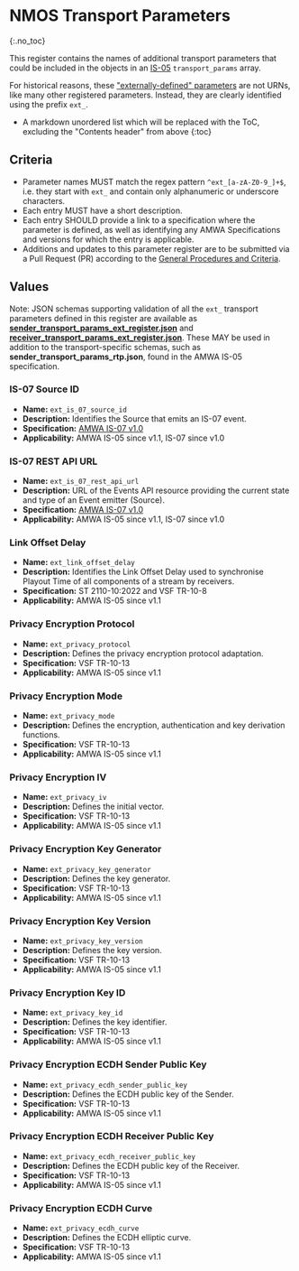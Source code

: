 # NMOS Transport Parameters
{:.no_toc}

This register contains the names of additional transport parameters that could be included in the objects in an [IS-05](https://specs.amwa.tv/is-05) `transport_params` array.

For historical reasons, these ["externally-defined" parameters](https://specs.amwa.tv/is-05/v1.1.1/docs/4.0._Behaviour.html#externally-defined-parameters) are not URNs, like many other registered parameters.
Instead, they are clearly identified using the prefix `ext_`.

- A markdown unordered list which will be replaced with the ToC, excluding the "Contents header" from above
{:toc}

## Criteria

- Parameter names MUST match the regex pattern `^ext_[a-zA-Z0-9_]+$`, i.e. they start with `ext_` and contain only alphanumeric or underscore characters.
- Each entry MUST have a short description.
- Each entry SHOULD provide a link to a specification where the parameter is defined, as well as identifying any AMWA Specifications and versions for which the entry is applicable.
- Additions and updates to this parameter register are to be submitted via a Pull Request (PR) according to the [General Procedures and Criteria](../common/).

## Values

Note: JSON schemas supporting validation of all the `ext_` transport parameters defined in this register are available as **[sender_transport_params_ext_register.json](sender_transport_params_ext_register.json)**
and **[receiver_transport_params_ext_register.json](receiver_transport_params_ext_register.json)**.
These MAY be used in addition to the transport-specific schemas, such as **sender_transport_params_rtp.json**, found in the AMWA IS-05 specification.

### IS-07 Source ID
- **Name:** `ext_is_07_source_id`
- **Description:** Identifies the Source that emits an IS-07 event.
- **Specification:** [AMWA IS-07 v1.0](https://specs.amwa.tv/is-07/v1.0)
- **Applicability:** AMWA IS-05 since v1.1, IS-07 since v1.0

### IS-07 REST API URL
- **Name:** `ext_is_07_rest_api_url`
- **Description:** URL of the Events API resource providing the current state and type of an Event emitter (Source).
- **Specification:** [AMWA IS-07 v1.0](https://specs.amwa.tv/is-07/v1.0)
- **Applicability:** AMWA IS-05 since v1.1, IS-07 since v1.0

### Link Offset Delay
- **Name:** `ext_link_offset_delay`
- **Description:** Identifies the Link Offset Delay used to synchronise Playout Time of all components of a stream by receivers.
- **Specification:** ST 2110-10:2022 and VSF TR-10-8
- **Applicability:** AMWA IS-05 since v1.1

### Privacy Encryption Protocol
- **Name:** `ext_privacy_protocol`
- **Description:** Defines the privacy encryption protocol adaptation.
- **Specification:** VSF TR-10-13
- **Applicability:** AMWA IS-05 since v1.1

### Privacy Encryption Mode
- **Name:** `ext_privacy_mode`
- **Description:** Defines the encryption, authentication and key derivation functions.
- **Specification:** VSF TR-10-13
- **Applicability:** AMWA IS-05 since v1.1

### Privacy Encryption IV
- **Name:** `ext_privacy_iv`
- **Description:** Defines the initial vector.
- **Specification:** VSF TR-10-13
- **Applicability:** AMWA IS-05 since v1.1

### Privacy Encryption Key Generator
- **Name:** `ext_privacy_key_generator`
- **Description:** Defines the key generator.
- **Specification:** VSF TR-10-13
- **Applicability:** AMWA IS-05 since v1.1

### Privacy Encryption Key Version
- **Name:** `ext_privacy_key_version`
- **Description:** Defines the key version.
- **Specification:** VSF TR-10-13
- **Applicability:** AMWA IS-05 since v1.1

### Privacy Encryption Key ID
- **Name:** `ext_privacy_key_id`
- **Description:** Defines the key identifier.
- **Specification:** VSF TR-10-13
- **Applicability:** AMWA IS-05 since v1.1

### Privacy Encryption ECDH Sender Public Key
- **Name:** `ext_privacy_ecdh_sender_public_key`
- **Description:** Defines the ECDH public key of the Sender.
- **Specification:** VSF TR-10-13
- **Applicability:** AMWA IS-05 since v1.1

### Privacy Encryption ECDH Receiver Public Key
- **Name:** `ext_privacy_ecdh_receiver_public_key`
- **Description:** Defines the ECDH public key of the Receiver.
- **Specification:** VSF TR-10-13
- **Applicability:** AMWA IS-05 since v1.1

### Privacy Encryption ECDH Curve
- **Name:** `ext_privacy_ecdh_curve`
- **Description:** Defines the ECDH elliptic curve.
- **Specification:** VSF TR-10-13
- **Applicability:** AMWA IS-05 since v1.1